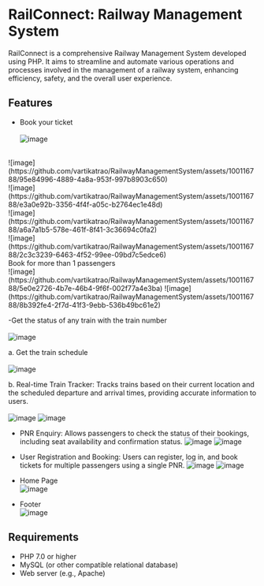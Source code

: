 # RailConnect: Railway Management System

RailConnect is a comprehensive Railway Management System developed using PHP. It aims to streamline and automate various operations and processes involved in the management of a railway system, enhancing efficiency, safety, and the overall user experience.

## Features
- Book your ticket <br><br> 
![image](https://github.com/vartikatrao/RailwayManagementSystem/assets/100116788/1e7f938d-46c2-49f3-83bc-11d09e7870e2)
<br>
![image](https://github.com/vartikatrao/RailwayManagementSystem/assets/100116788/95e84996-4889-4a8a-953f-997b8903c650)
<br> 
![image](https://github.com/vartikatrao/RailwayManagementSystem/assets/100116788/e3a0e92b-3356-4f4f-a05c-b2764ec1e48d)
<br> 
![image](https://github.com/vartikatrao/RailwayManagementSystem/assets/100116788/a6a7a1b5-578e-461f-8f41-3c36694c0fa2)
<br> 
![image](https://github.com/vartikatrao/RailwayManagementSystem/assets/100116788/2c3c3239-6463-4f52-99ee-09bd7c5edce6)
<br> Book for more than 1 passengers<br>
![image](https://github.com/vartikatrao/RailwayManagementSystem/assets/100116788/5e0e2726-4b7e-46b4-9f6f-002f77a4e3ba)
![image](https://github.com/vartikatrao/RailwayManagementSystem/assets/100116788/8b392fe4-2f7d-41f3-9ebb-536b49bc61e2)


-Get the status of any train with the train number <br> <br> 
![image](https://github.com/vartikatrao/RailwayManagementSystem/assets/100116788/d71dd35b-070f-41d4-b6ad-d719cb21a084)

a. Get the train schedule <br> <br> 
![image](https://github.com/vartikatrao/RailwayManagementSystem/assets/100116788/d2d75807-4110-4b3b-bb6c-4622370d0e3c)



b. Real-time Train Tracker: Tracks trains based on their current location and the scheduled departure and arrival times, providing accurate information to users. <br> <br> 
![image](https://github.com/vartikatrao/RailwayManagementSystem/assets/100116788/def75360-1c31-476a-9f2d-b2eb2173de16)
![image](https://github.com/vartikatrao/RailwayManagementSystem/assets/100116788/4d8aa103-0494-45ad-8fe1-2daa243cc8c5)

- PNR Enquiry: Allows passengers to check the status of their bookings, including seat availability and confirmation status.
![image](https://github.com/vartikatrao/RailwayManagementSystem/assets/100116788/fb39abe4-9bcd-4b11-985f-8022df06af6b)
  ![image](https://github.com/vartikatrao/RailwayManagementSystem/assets/100116788/0d74d04d-3604-4f5e-a4d4-8812b585e872)

- User Registration and Booking: Users can register, log in, and book tickets for multiple passengers using a single PNR.
  ![image](https://github.com/vartikatrao/RailwayManagementSystem/assets/100116788/671b5eab-6c61-4013-9018-7248ab972764)
![image](https://github.com/vartikatrao/RailwayManagementSystem/assets/100116788/81f14c0b-21e4-4428-aa9c-23a6ce3f2e58)

- Home Page <br> 
  ![image](https://github.com/vartikatrao/RailwayManagementSystem/assets/100116788/d0e1eb5e-b238-4ade-8cec-c151d0ec3e2d)
- Footer <br>
  ![image](https://github.com/vartikatrao/RailwayManagementSystem/assets/100116788/06db7cb8-66f1-43af-af14-8d5016b39d5c)


## Requirements

- PHP 7.0 or higher
- MySQL (or other compatible relational database)
- Web server (e.g., Apache)

